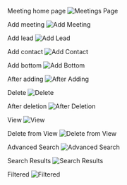Meeting home page
![Meetings Page](./evidence/meetinghome.png)

Add meeting
![Add Meeting](./evidence/add%20with%20lead.png)

Add lead
![Add Lead](./evidence/add%20with%20lead.png)

Add contact
![Add Contact](./evidence/add%20contact.png)

Add bottom
![Add Bottom](./evidence/add%20page%20bottom.png)

After adding
![After Adding](./evidence/added%20screen.png)

Delete
![Delete](./evidence/deletion.png)

After deletion
![After Deletion](./evidence/after%20delete.png)

View
![View](./evidence/view%20meeting.png)

Delete from View
![Delete from View](./evidence/delete%20from%20view.png)

Advanced Search
![Advanced Search](./evidence/advance%20search.png)

Search Results
![Search Results](./evidence/filled%20advance.png)

Filtered
![Filtered](./evidence/filtered.png)